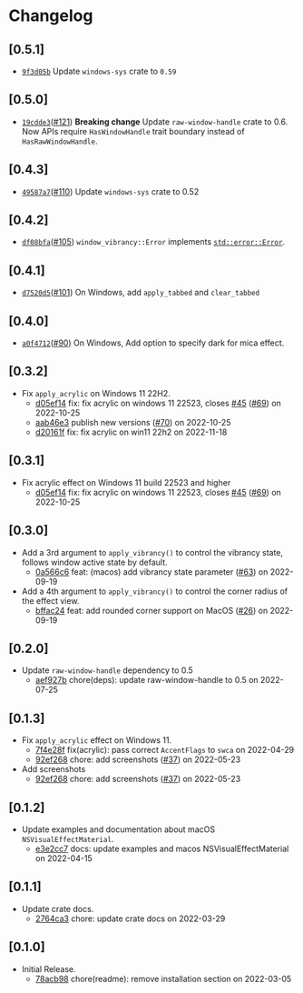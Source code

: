 # Changelog

## \[0.5.1]

- [`9f3d05b`](https://github.com/tauri-apps/window-vibrancy/commit/9f3d05bc3ce6e413e0a08e286490fc937debfe8d) Update `windows-sys` crate to `0.59`

## \[0.5.0]

-   [`19cdde3`](https://github.com/tauri-apps/window-vibrancy/commit/19cdde3274a7be7e3f3caf117bc741f5284b6fc4)([#121](https://github.com/tauri-apps/window-vibrancy/pull/121))
    **Breaking change** Update `raw-window-handle` crate to 0.6. Now APIs
    require `HasWindowHandle` trait boundary instead of `HasRawWindowHandle`.

## \[0.4.3]

-   [`49587a7`](https://github.com/tauri-apps/window-vibrancy/commit/49587a7b366845048e3945bf525847c01c54d170)([#110](https://github.com/tauri-apps/window-vibrancy/pull/110))
    Update `windows-sys` crate to 0.52

## \[0.4.2]

-   [`df08bfa`](https://github.com/tauri-apps/window-vibrancy/commit/df08bfad8a5346a0ff00f372834011a162180cb2)([#105](https://github.com/tauri-apps/window-vibrancy/pull/105))
    `window_vibrancy::Error` implements
    [`std::error::Error`](https://doc.rust-lang.org/std/error/trait.Error.html).

## \[0.4.1]

-   [`d7520d5`](https://github.com/tauri-apps/window-vibrancy/commit/d7520d5083e4d49cf63ba69566dceade8a8b3712)([#101](https://github.com/tauri-apps/window-vibrancy/pull/101))
    On Windows, add `apply_tabbed` and `clear_tabbed`

## \[0.4.0]

-   [`a0f4712`](https://github.com/tauri-apps/window-vibrancy/commit/a0f4712db58cb1cb3685383de4d634fd5bda6383)([#90](https://github.com/tauri-apps/window-vibrancy/pull/90))
    On Windows, Add option to specify dark for mica effect.

## \[0.3.2]

-   Fix `apply_acrylic` on Windows 11 22H2.
    -   [d05ef14](https://github.com/tauri-apps/window-vibrancy/commit/d05ef146b94a8ca66e091e62be112a1c57d14563)
        fix: fix acrylic on windows 11 22523, closes
        [#45](https://github.com/tauri-apps/window-vibrancy/pull/45)
        ([#69](https://github.com/tauri-apps/window-vibrancy/pull/69)) on
        2022-10-25
    -   [aab46e3](https://github.com/tauri-apps/window-vibrancy/commit/aab46e35eaf014d63920999c4e0132baeb55fc50)
        publish new versions
        ([#70](https://github.com/tauri-apps/window-vibrancy/pull/70)) on
        2022-10-25
    -   [d20161f](https://github.com/tauri-apps/window-vibrancy/commit/d20161fc1892908839e4f7d715e16256b2d96900)
        fix: fix acrylic on win11 22h2 on 2022-11-18

## \[0.3.1]

-   Fix acrylic effect on Windows 11 build 22523 and higher
    -   [d05ef14](https://github.com/tauri-apps/window-vibrancy/commit/d05ef146b94a8ca66e091e62be112a1c57d14563)
        fix: fix acrylic on windows 11 22523, closes
        [#45](https://github.com/tauri-apps/window-vibrancy/pull/45)
        ([#69](https://github.com/tauri-apps/window-vibrancy/pull/69)) on
        2022-10-25

## \[0.3.0]

-   Add a 3rd argument to `apply_vibrancy()` to control the vibrancy state,
    follows window active state by default.
    -   [0a566c6](https://github.com/tauri-apps/window-vibrancy/commit/0a566c6cefca0371ce0e19cce8b9c7c7a7ae1f12)
        feat: (macos) add vibrancy state parameter
        ([#63](https://github.com/tauri-apps/window-vibrancy/pull/63)) on
        2022-09-19
-   Add a 4th argument to `apply_vibrancy()` to control the corner radius of the
    effect view.
    -   [bffac24](https://github.com/tauri-apps/window-vibrancy/commit/bffac24a783dfd6c4d147d7bed6d5abc1d126acf)
        feat: add rounded corner support on MacOS
        ([#26](https://github.com/tauri-apps/window-vibrancy/pull/26)) on
        2022-09-19

## \[0.2.0]

-   Update `raw-window-handle` dependency to 0.5
    -   [aef927b](https://github.com/tauri-apps/window-vibrancy/commit/aef927b7378e834c2b14df13de785770c812c8a0)
        chore(deps): update raw-window-handle to 0.5 on 2022-07-25

## \[0.1.3]

-   Fix `apply_acrylic` effect on Windows 11.
    -   [7f4e28f](https://github.com/tauri-apps/window-vibrancy/commit/7f4e28fba82bfc70673cc48ca1aabec2356bdccd)
        fix(acrylic): pass correct `AccentFlags` to `swca` on 2022-04-29
    -   [92ef268](https://github.com/tauri-apps/window-vibrancy/commit/92ef268006686fcdc9b8a3dd09d2b71b5140bd7f)
        chore: add screenshots
        ([#37](https://github.com/tauri-apps/window-vibrancy/pull/37)) on
        2022-05-23
-   Add screenshots
    -   [92ef268](https://github.com/tauri-apps/window-vibrancy/commit/92ef268006686fcdc9b8a3dd09d2b71b5140bd7f)
        chore: add screenshots
        ([#37](https://github.com/tauri-apps/window-vibrancy/pull/37)) on
        2022-05-23

## \[0.1.2]

-   Update examples and documentation about macOS `NSVisualEffectMaterial`.
    -   [e3e2cc7](https://github.com/tauri-apps/window-vibrancy/commit/e3e2cc7323a830305ef84001edfd7a7678d098d7)
        docs: update examples and macos NSVisualEffectMaterial on 2022-04-15

## \[0.1.1]

-   Update crate docs.
    -   [2764ca3](https://github.com/tauri-apps/window-vibrancy/commit/2764ca398661b7f4045b39883914f67e299a7fe4)
        chore: update crate docs on 2022-03-29

## \[0.1.0]

-   Initial Release.
    -   [78acb98](https://github.com/tauri-apps/window-vibrancy/commit/78acb9800f9a67ff5793de0b45b78225d91e2947)
        chore(readme): remove installation section on 2022-03-05
